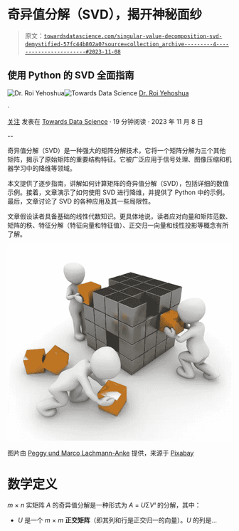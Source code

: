 # 奇异值分解（SVD），揭开神秘面纱

> 原文：[`towardsdatascience.com/singular-value-decomposition-svd-demystified-57fc44b802a0?source=collection_archive---------4-----------------------#2023-11-08`](https://towardsdatascience.com/singular-value-decomposition-svd-demystified-57fc44b802a0?source=collection_archive---------4-----------------------#2023-11-08)

## 使用 Python 的 SVD 全面指南

[](https://medium.com/@roiyeho?source=post_page-----57fc44b802a0--------------------------------)![Dr. Roi Yehoshua](https://medium.com/@roiyeho?source=post_page-----57fc44b802a0--------------------------------)[](https://towardsdatascience.com/?source=post_page-----57fc44b802a0--------------------------------)![Towards Data Science](https://towardsdatascience.com/?source=post_page-----57fc44b802a0--------------------------------) [Dr. Roi Yehoshua](https://medium.com/@roiyeho?source=post_page-----57fc44b802a0--------------------------------)

·

[关注](https://medium.com/m/signin?actionUrl=https%3A%2F%2Fmedium.com%2F_%2Fsubscribe%2Fuser%2F3886620c5cf9&operation=register&redirect=https%3A%2F%2Ftowardsdatascience.com%2Fsingular-value-decomposition-svd-demystified-57fc44b802a0&user=Dr.+Roi+Yehoshua&userId=3886620c5cf9&source=post_page-3886620c5cf9----57fc44b802a0---------------------post_header-----------) 发表在 [Towards Data Science](https://towardsdatascience.com/?source=post_page-----57fc44b802a0--------------------------------) · 19 分钟阅读 · 2023 年 11 月 8 日

--

[](https://medium.com/m/signin?actionUrl=https%3A%2F%2Fmedium.com%2F_%2Fbookmark%2Fp%2F57fc44b802a0&operation=register&redirect=https%3A%2F%2Ftowardsdatascience.com%2Fsingular-value-decomposition-svd-demystified-57fc44b802a0&source=-----57fc44b802a0---------------------bookmark_footer-----------)

奇异值分解（SVD）是一种强大的矩阵分解技术，它将一个矩阵分解为三个其他矩阵，揭示了原始矩阵的重要结构特征。它被广泛应用于信号处理、图像压缩和机器学习中的降维等领域。

本文提供了逐步指南，讲解如何计算矩阵的奇异值分解（SVD），包括详细的数值示例。接着，文章演示了如何使用 SVD 进行降维，并提供了 Python 中的示例。最后，文章讨论了 SVD 的各种应用及其一些局限性。

文章假设读者具备基础的线性代数知识。更具体地说，读者应对向量和矩阵范数、矩阵的秩、特征分解（特征向量和特征值）、正交归一向量和线性投影等概念有所了解。

![](img/502e38be1631c3d04de689deedbe2734.png)

图片由 [Peggy und Marco Lachmann-Anke](https://pixabay.com/users/peggy_marco-1553824/?utm_source=link-attribution&utm_medium=referral&utm_campaign=image&utm_content=1027571) 提供，来源于 [Pixabay](https://pixabay.com//?utm_source=link-attribution&utm_medium=referral&utm_campaign=image&utm_content=1027571)

# 数学定义

*m* × *n* 实矩阵 *A* 的奇异值分解是一种形式为 *A* = *U*Σ*Vᵗ* 的分解，其中：

+   *U* 是一个 *m* × *m* **正交矩阵**（即其列和行是正交归一的向量）。*U* 的列是…

